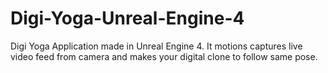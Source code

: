 # Digi-Yoga-Unreal-Engine-4
Digi Yoga Application made in Unreal Engine 4. It motions captures live video feed from camera and makes your digital clone to follow same pose.
